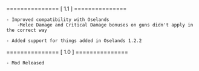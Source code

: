 =============== [ 1.1 ] ===============

    - Improved compatibility with Oselands
        -Melee Damage and Critical Damage bonuses on guns didn't apply in the correct way

    - Added support for things added in Oselands 1.2.2
    


=============== [ 1.0 ] ===============

    - Mod Released
